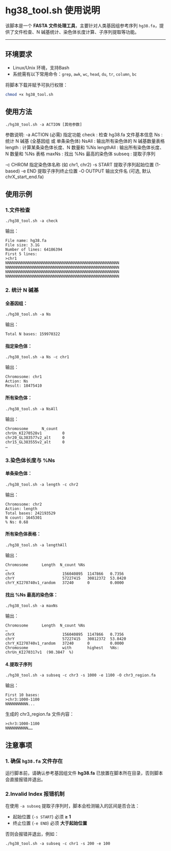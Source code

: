 # hg38_tool.sh 使用说明

该脚本是一个 **FASTA 文件处理工具**，主要针对人类基因组参考序列 `hg38.fa`，提供了文件检查、N 碱基统计、染色体长度计算、子序列提取等功能。

---

## 环境要求
- Linux/Unix 环境，支持Bash
- 系统需有以下常用命令：`grep`, `awk`, `wc`, `head`, `du`, `tr`, `column`, `bc`

将脚本下载并赋予可执行权限：
```bash
chmod +x hg38_tool.sh
```

## 使用方法

```
./hg38_tool.sh -a ACTION [其他参数]
```

参数说明:
  -a ACTION    (必需) 指定功能
      check       : 检查 hg38.fa 文件基本信息
      Ns          : 统计 N 碱基 (全基因组 或 单条染色体)
      NsAll       : 输出所有染色体的 N 碱基数量表格
      length      : 计算某条染色体长度、N 数量和 %Ns
      lengthAll   : 输出所有染色体长度、N 数量和 %Ns 表格
      maxNs       : 找出 %Ns 最高的染色体
      subseq      : 提取子序列

  -c CHROM    指定染色体名称 (如 chr1, chr2)
  -s START    提取子序列起始位置 (1-based)
  -e END      提取子序列终止位置
  -O OUTPUT   输出文件名 (可选, 默认 chrX_start_end.fa)


## 使用示例

### 1.文件检查
```
./hg38_tool.sh -a check
```

输出：
```
File name: hg38.fa
File size: 3.1G
Number of lines: 64186394
First 5 lines:
>chr1
NNNNNNNNNNNNNNNNNNNNNNNNNNNNNNNNNNNNNNNNNNNNNNNNNN
NNNNNNNNNNNNNNNNNNNNNNNNNNNNNNNNNNNNNNNNNNNNNNNNNN
NNNNNNNNNNNNNNNNNNNNNNNNNNNNNNNNNNNNNNNNNNNNNNNNNN
NNNNNNNNNNNNNNNNNNNNNNNNNNNNNNNNNNNNNNNNNNNNNNNNNN
```

### 2. 统计 N 碱基
#### 全基因组：
```
./hg38_tool.sh -a Ns
```
输出：
```
Total N bases: 159970322
```

#### 指定染色体：
```
./hg38_tool.sh -a Ns -c chr1
```
输出：
```
Chromosome: chr1
Action: Ns
Result: 18475410
```
#### 所有染色体：
```
./hg38_tool.sh -a NsAll
```
输出：
```
Chromosome      N_count
chrUn_KI270528v1         0
chr20_GL383577v2_alt     0
chr15_GL383555v2_alt     0
…
```

### 3.染色体长度与 %Ns
#### 单条染色体：
```
./hg38_tool.sh -a length -c chr2
```
输出：
```
Chromosome: chr2
Action: length
Total bases: 242193529
N count: 1645301
% Ns: 0.68
```

#### 所有染色体表格：
```
./hg38_tool.sh -a lengthAll
```
输出：
```
Chromosome      Length  N_count %Ns
…
chrX                     156040895  1147866   0.7356
chrY                     57227415   30812372  53.8420
chrY_KI270740v1_random   37240      0         0.0000
```
#### 找出 %Ns 最高的染色体：
```
./hg38_tool.sh -a maxNs
```
输出：
```
Chromosome      Length  N_count %Ns
…
chrX                     156040895  1147866   0.7356
chrY                     57227415   30812372  53.8420
chrY_KI270740v1_random   37240      0         0.0000
Chromosome               with       highest   %Ns:     chrUn_KI270317v1  (90.3847  %)
```

#### 4.提取子序列
```
./hg38_tool.sh -a subseq -c chr3 -s 1000 -e 1100 -O chr3_region.fa
```
输出：
```
First 10 bases:
>chr3:1000-1100
NNNNNNNNNN...
```
生成的 chr3_region.fa 文件内容：
```
>chr3:1000-1100
NNNNNNNNNN……
```

## 注意事项
### 1. 确保 `hg38.fa` 文件存在  
运行脚本前，请确认参考基因组文件 **hg38.fa** 已放置在脚本所在目录，否则脚本会直接报错并退出。

### 2.Invalid Index 报错机制

在使用 `-a subseq` 提取子序列时，脚本会检测输入的区间是否合法：

- 起始位置 (`-s START`) 必须 **≥ 1**  
- 终止位置 (`-e END`) 必须 **大于起始位置**  

否则会报错并退出，例如：
```
./hg38_tool.sh -a subseq -c chr1 -s 200 -e 100
```
